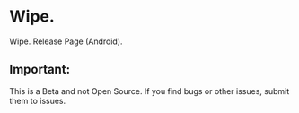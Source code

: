 # Wipe.
Wipe. Release Page (Android).

## Important:

This is a Beta and not Open Source. 
If you find bugs or other issues, 
submit them to issues.
